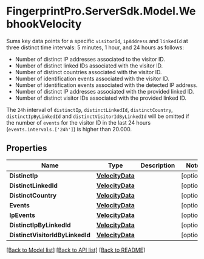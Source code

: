 # FingerprintPro.ServerSdk.Model.WebhookVelocity
Sums key data points for a specific `visitorId`, `ipAddress` and `linkedId` at three distinct time
intervals: 5 minutes, 1 hour, and 24 hours as follows: 

- Number of distinct IP addresses associated to the visitor ID.
- Number of distinct linked IDs associated with the visitor ID.
- Number of distinct countries associated with the visitor ID.
- Number of identification events associated with the visitor ID.
- Number of identification events associated with the detected IP address.
- Number of distinct IP addresses associated with the provided linked ID.
- Number of distinct visitor IDs associated with the provided linked ID.

The `24h` interval of `distinctIp`, `distinctLinkedId`, `distinctCountry`,
`distinctIpByLinkedId` and `distinctVisitorIdByLinkedId` will be omitted 
if the number of `events` for the visitor ID in the last 24
hours (`events.intervals.['24h']`) is higher than 20.000.


## Properties

Name | Type | Description | Notes
------------ | ------------- | ------------- | -------------
**DistinctIp** | [**VelocityData**](VelocityData.md) |  | [optional] 
**DistinctLinkedId** | [**VelocityData**](VelocityData.md) |  | [optional] 
**DistinctCountry** | [**VelocityData**](VelocityData.md) |  | [optional] 
**Events** | [**VelocityData**](VelocityData.md) |  | [optional] 
**IpEvents** | [**VelocityData**](VelocityData.md) |  | [optional] 
**DistinctIpByLinkedId** | [**VelocityData**](VelocityData.md) |  | [optional] 
**DistinctVisitorIdByLinkedId** | [**VelocityData**](VelocityData.md) |  | [optional] 

[[Back to Model list]](../README.md#documentation-for-models) [[Back to API list]](../README.md#documentation-for-api-endpoints) [[Back to README]](../README.md)

